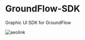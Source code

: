 # GroundFlow-SDK
Graphic UI SDK for GroundFlow

![aeolink](https://github.com/Aeolink-Core/GroundFlow-SDK/assets/151231496/769fc292-b34c-4da3-aa0a-af839e62db27)
